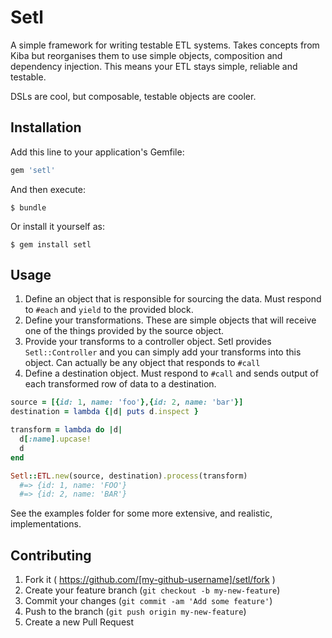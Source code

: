 # Setl

A simple framework for writing testable ETL systems. Takes concepts from Kiba but reorganises them to use simple objects, composition and dependency injection. This means your ETL stays simple, reliable and testable.

DSLs are cool, but composable, testable objects are cooler.

## Installation

Add this line to your application's Gemfile:

```ruby
gem 'setl'
```

And then execute:

    $ bundle

Or install it yourself as:

    $ gem install setl

## Usage

1. Define an object that is responsible for sourcing the data. Must respond to `#each` and `yield` to the provided block.
2. Define your transformations. These are simple objects that will receive one of the things provided by the source object.
3. Provide your transforms to a controller object. Setl provides `Setl::Controller` and you can simply add your transforms into this object. Can actually be any object that responds to `#call`
4. Define a destination object. Must respond to `#call` and sends output of each transformed row of data to a destination.

```ruby
source = [{id: 1, name: 'foo'},{id: 2, name: 'bar'}]
destination = lambda {|d| puts d.inspect }

transform = lambda do |d|
  d[:name].upcase!
  d
end

Setl::ETL.new(source, destination).process(transform)
  #=> {id: 1, name: 'FOO'}
  #=> {id: 2, name: 'BAR'}
```

See the examples folder for some more extensive, and realistic, implementations.

## Contributing

1. Fork it ( https://github.com/[my-github-username]/setl/fork )
2. Create your feature branch (`git checkout -b my-new-feature`)
3. Commit your changes (`git commit -am 'Add some feature'`)
4. Push to the branch (`git push origin my-new-feature`)
5. Create a new Pull Request
